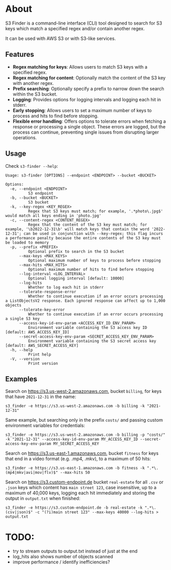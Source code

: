 # About

S3 Finder is a command-line interface (CLI) tool designed to search for S3 keys which match a specified regex and/or contain another regex.

It can be used with AWS S3 or with S3-like services.

## Features

- **Regex matching for keys**: Allows users to match S3 keys with a specified regex.
- **Regex matching for content**: Optionally match the content of the S3 key with another regex.
- **Prefix searching**: Optionally specify a prefix to narrow down the search within the S3 bucket.
- **Logging**: Provides options for logging intervals and logging each hit in stderr.
- **Early stopping**: Allows users to set a maximum number of keys to process and hits to find before stopping.
- **Flexible error handling**: Offers options to tolerate errors when fetching a response or processing a single object. These errors are logged, but the process can continue, preventing single issues from disrupting larger operations.

## Usage

Check `s3-finder --help`:

```
Usage: s3-finder [OPTIONS] --endpoint <ENDPOINT> --bucket <BUCKET>

Options:
  -e, --endpoint <ENDPOINT>
          S3 endpoint
  -b, --bucket <BUCKET>
          S3 bucket
  -k, --key-regex <KEY_REGEX>
          Regex that S3 keys must match; for example, '.*photo\.jpg$' would match all keys ending in 'photo.jpg'
  -c, --content-regex <CONTENT_REGEX>
          Regex that the content of the S3 key must match; for example, '\b2022-12-31\b' will match keys that contain the word '2022-12-31'; can be used in conjunction with --key-regex; this flag incurs a performance penalty because the entire contents of the S3 key must be loaded to memory
  -p, --prefix <PREFIX>
          Optional prefix to search in the S3 bucket
      --max-keys <MAX_KEYS>
          Optional maximum number of keys to process before stopping
      --max-hits <MAX_HITS>
          Optional maximum number of hits to find before stopping
      --log-interval <LOG_INTERVAL>
          Optional logging interval [default: 10000]
      --log-hits
          Whether to log each hit in stderr
      --tolerate-response-error
          Whether to continue execution if an error occurs processing a ListObjectsV2 response. Each ignored response can affect up to 1,000 objects
      --tolerate-key-error
          Whether to continue execution if an error occurs processing a single S3 key
      --access-key-id-env-param <ACCESS_KEY_ID_ENV_PARAM>
          Environment variable containing the S3 access key ID [default: AWS_ACCESS_KEY_ID]
      --secret-access-key-env-param <SECRET_ACCESS_KEY_ENV_PARAM>
          Environment variable containing the S3 secret access key [default: AWS_SECRET_ACCESS_KEY]
  -h, --help
          Print help
  -V, --version
          Print version
```

## Examples

Search on https://s3.us-west-2.amazonaws.com, bucket `billing`, for keys that have `2021-12-31` in the name:

```
s3_finder -e https://s3.us-west-2.amazonaws.com -b billing -k "2021-12-31"
```

Same example, but searching only in the prefix `costs/` and passing custom environment variables for credentials:

```
s3_finder -e https://s3.us-west-2.amazonaws.com -b billing -p "costs/" -k "2021-12-31" --access-key-id-env-param MY_ACCESS_KEY_ID --secret-access-key-env-param MY_SECRET_ACCESS_KEY
```

Search on https://s3.us-east-1.amazonaws.com, bucket `fitness` for keys that end in a video format (e.g. .mp4, .mkv), to a maximum of 50 hits:

```
s3_finder -e https://s3.us-east-1.amazonaws.com -b fitness -k ".*\.(mp4|mkv|avi|mov|flv)$" --max-hits 50
```

Search on https://s3.custom-endpoint.de bucket `real-estate` for all `.csv` or `.json` keys which content has `main street 123`, case insensitive, up to a maximum of 40,000 keys, logging each hit immediately and storing the output in `output.txt` when finished:

```
s3_finder -e https://s3.custom-endpoint.de -b real-estate -k ".*\.(csv|json)$" -c "(?i)main street 123" --max-keys 40000 --log-hits > output.txt
```

# TODO:

- try to stream outputs to output.txt instead of just at the end
- log_hits also shows number of objects scanned
- improve performance / identify inefficiencies?
